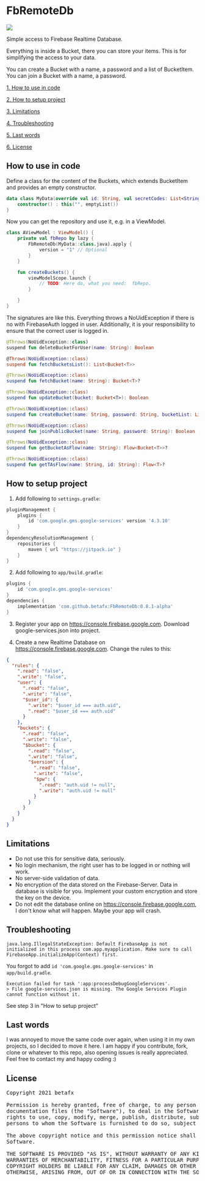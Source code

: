 # FbRemoteDb

[![](https://jitpack.io/v/betafx/FbRemoteDb.svg)](https://jitpack.io/#betafx/FbRemoteDb)

Simple access to Firebase Realtime Database.

Everything is inside a Bucket, there you can store your items. This is for simplifying the access to
your data.

You can create a Bucket with a name, a password and a list of BucketItem. You can join a Bucket with
a name, a password.

[1. How to use in code](#howtouseincode)

[2. How to setup project](#howtosetupfirebase)

[3. Limitations](#limitationsofmodule)

[4. Troubleshooting](#troubleshootingofmodule)

[5. Last words](#lastwords)

[6. License](#licenseofmodule)

<a name="howtouseincode"></a>

## How to use in code

Define a class for the content of the Buckets, which extends BucketItem and provides an empty
constructor.

```kotlin
data class MyData(override val id: String, val secretCodes: List<String>) : BucketItem {
    constructor() : this("", emptyList())
}
```

Now you can get the repository and use it, e.g. in a ViewModel.

```kotlin
class AViewModel : ViewModel() {
    private val fbRepo by lazy {
        FbRemoteDb(MyData::class.java).apply {
            version = "1" // Optional
        }
    }

    fun createBuckets() {
        viewModelScope.launch {
            // TODO: Here do, what you need:  fbRepo. 
        }

    }
}
```

The signatures are like this. Everything throws a NoUidException if there is no with FirebaseAuth
logged in user. Additionally, it is your responsibility to ensure that the correct user is logged
in.

```kotlin
@Throws(NoUidException::class)
suspend fun deleteBucketForUser(name: String): Boolean

@Throws(NoUidException::class)
suspend fun fetchBucketsList(): List<Bucket<T>>

@Throws(NoUidException::class)
suspend fun fetchBucket(name: String): Bucket<T>?

@Throws(NoUidException::class)
suspend fun updateBucket(bucket: Bucket<T>): Boolean

@Throws(NoUidException::class)
suspend fun createBucket(name: String, password: String, bucketList: List<T>): Boolean

@Throws(NoUidException::class)
suspend fun joinPublicBucket(name: String, password: String): Boolean

@Throws(NoUidException::class)
suspend fun getBucketAsFlow(name: String): Flow<Bucket<T>>?

@Throws(NoUidException::class)
suspend fun getTAsFlow(name: String, id: String): Flow<T>?
```

<a name="howtosetupfirebase"></a>

## How to setup project

1. Add following to ``settings.gradle``:

```gradle
pluginManagement {
    plugins {
        id 'com.google.gms.google-services' version '4.3.10'
    }
}
dependencyResolutionManagement {
    repositories {
        maven { url "https://jitpack.io" }
    }
}
```

2. Add following to ``app/build.gradle``:

```gradle
plugins {
    id 'com.google.gms.google-services'
}
dependencies {
    implementation 'com.github.betafx:FbRemoteDb:0.8.1-alpha'
}
```

3. Register your app on https://console.firebase.google.com. Download google-services.json into
   project.

4. Create a new Realtime Database on https://console.firebase.google.com. Change the rules to this:

```json
{
  "rules": {
    ".read": "false",
    ".write": "false",
    "user": {
      ".read": "false",
      ".write": "false",
      "$user_id": {
        ".write": "$user_id === auth.uid",
        ".read": "$user_id === auth.uid"
      }
    },
    "buckets": {
      ".read": "false",
      ".write": "false",
      "$bucket": {
        ".read": "false",
        ".write": "false",
        "$version": {
          ".read": "false",
          ".write": "false",
          "$pw": {
            ".read": "auth.uid != null",
            ".write": "auth.uid != null"
          }
        }
      }
    }
  }
}
```

<a name="limitationsofmodule"></a>

## Limitations

* Do not use this for sensitive data, seriously.
* No login mechanism, the right user has to be logged in or nothing will work.
* No server-side validation of data.
* No encryption of the data stored on the Firebase-Server. Data in database is visible for you.
  Implement your custom encryption and store the key on the device.
* Do not edit the database online on https://console.firebase.google.com, I don't know what will
  happen. Maybe your app will crash.

<a name="troubleshootingofmodule"></a>

## Troubleshooting

```
java.lang.IllegalStateException: Default FirebaseApp is not initialized in this process com.app.myapplication. Make sure to call FirebaseApp.initializeApp(Context) first.
```

You forgot to add `id 'com.google.gms.google-services'` in ``app/build.gradle``.

```
Execution failed for task ':app:processDebugGoogleServices'.
> File google-services.json is missing. The Google Services Plugin cannot function without it.
```

See step 3 in "How to setup project"

<a name="lastwords"></a>

## Last words

I was annoyed to move the same code over again, when using it in my own projects, so I decided to
move it here. I am happy if you contribute, fork, clone or whatever to this repo, also opening
issues is really appreciated. Feel free to contact my and happy coding :)

<a name="licenseofmodule"></a>

## License

<pre>
Copyright 2021 betafx

Permission is hereby granted, free of charge, to any person obtaining a copy of this software and associated
documentation files (the "Software"), to deal in the Software without restriction, including without limitation the
rights to use, copy, modify, merge, publish, distribute, sublicense, and/or sell copies of the Software, and to permit
persons to whom the Software is furnished to do so, subject to the following conditions:

The above copyright notice and this permission notice shall be included in all copies or substantial portions of the
Software.

THE SOFTWARE IS PROVIDED "AS IS", WITHOUT WARRANTY OF ANY KIND, EXPRESS OR IMPLIED, INCLUDING BUT NOT LIMITED TO THE
WARRANTIES OF MERCHANTABILITY, FITNESS FOR A PARTICULAR PURPOSE AND NONINFRINGEMENT. IN NO EVENT SHALL THE AUTHORS OR
COPYRIGHT HOLDERS BE LIABLE FOR ANY CLAIM, DAMAGES OR OTHER LIABILITY, WHETHER IN AN ACTION OF CONTRACT, TORT OR
OTHERWISE, ARISING FROM, OUT OF OR IN CONNECTION WITH THE SOFTWARE OR THE USE OR OTHER DEALINGS IN THE SOFTWARE.
</pre>
